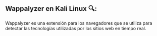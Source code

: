 ## Wappalyzer en Kali Linux 🔍:
Wappalyzer es una extensión para los navegadores que se utiliza para detectar las tecnologías utilizadas por los sitios web en tiempo real.



